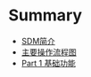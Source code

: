 # Summary

* [SDM简介](README.md)
* [主要操作流程图](/procedure.md)
* [Part 1 基础功能](/basicfunction/intro.md)

